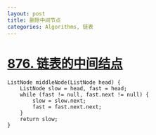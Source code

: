 ```yaml
---
layout: post
title: 删除中间节点
categories: Algorithms, 链表
---
```


# [876. 链表的中间结点](https://leetcode-cn.com/problems/middle-of-the-linked-list/)

```
ListNode middleNode(ListNode head) {
    ListNode slow = head, fast = head;
    while (fast != null, fast.next != null) {
        slow = slow.next;
        fast = fast.next.next;
    }
    return slow;
}
```